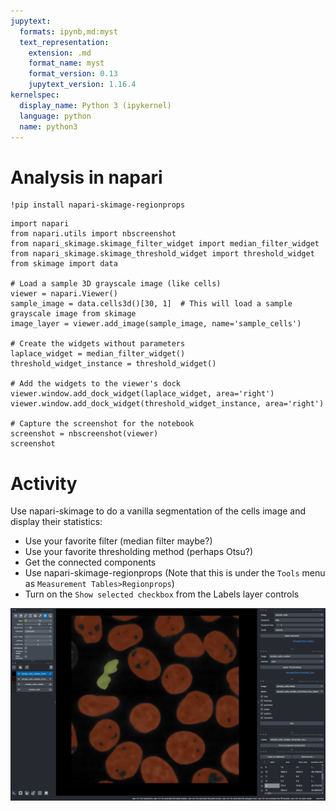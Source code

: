 ```yaml
---
jupytext:
  formats: ipynb,md:myst
  text_representation:
    extension: .md
    format_name: myst
    format_version: 0.13
    jupytext_version: 1.16.4
kernelspec:
  display_name: Python 3 (ipykernel)
  language: python
  name: python3
---
```


# Analysis in napari

```{code-cell} ipython3
!pip install napari-skimage-regionprops
```

```{code-cell} ipython3
import napari
from napari.utils import nbscreenshot
from napari_skimage.skimage_filter_widget import median_filter_widget
from napari_skimage.skimage_threshold_widget import threshold_widget
from skimage import data

# Load a sample 3D grayscale image (like cells)
viewer = napari.Viewer()
sample_image = data.cells3d()[30, 1]  # This will load a sample grayscale image from skimage
image_layer = viewer.add_image(sample_image, name='sample_cells')

# Create the widgets without parameters
laplace_widget = median_filter_widget()
threshold_widget_instance = threshold_widget()

# Add the widgets to the viewer's dock
viewer.window.add_dock_widget(laplace_widget, area='right')
viewer.window.add_dock_widget(threshold_widget_instance, area='right')

# Capture the screenshot for the notebook
screenshot = nbscreenshot(viewer)
screenshot
```

# Activity

Use napari-skimage to do a vanilla segmentation of the cells image and display their statistics:

- Use your favorite filter (median filter maybe?)
- Use your favorite thresholding method (perhaps Otsu?)
- Get the connected components
- Use napari-skimage-regionprops (Note that this is under the `Tools` menu as `Measurement Tables>Regionprops`)
- Turn on the `Show selected checkbox` from the Labels layer controls

![Example of instances segmented with vanilla processing methods in napari](./resources/napari_skimage_regionprops.png)
